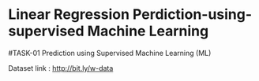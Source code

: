 # Linear Regression Perdiction-using-supervised Machine Learning
#TASK-01
   Prediction using Supervised Machine Learning (ML)
   
   Dataset link : http://bit.ly/w-data
   

